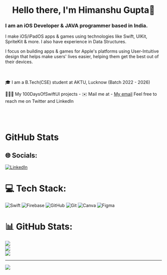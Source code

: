 <h1 align="center"> Hello there, I'm Himanshu Gupta👋 </h1>

<h3> I am an iOS Developer & JAVA programmer based in India. </h3>
<p> I make iOS/iPadOS apps & games using technologies like Swift, UIKit, SpriteKit & more. I also have experience in Data Structures.</p>
<p>I focus on building apps & games for Apple's platforms using User-Intuitive design that helps make users' lives easier, helping them get the best out of their devices. 
</p>

<br><br>🎓 I am a B.Tech(CSE) student at AKTU, Lucknow (Batch 2022 - 2026)<br>

🧑🏻‍💻 My 100DaysOfSwiftUI projects - 
✉️ Mail me at - [My email](mailto:hg1480144@gmail.com) 
Feel free to reach me on Twitter and LinkedIn
</br>
</br>
</br>
</br>
<h1> GitHub Stats </h1>

## 🌐 Socials:
[![LinkedIn](https://img.shields.io/badge/LinkedIn-%230077B5.svg?logo=linkedin&logoColor=white)](https://linkedin.com/in/www.linkedin.com/in/himanshu-gupta-166675202) 

# 💻 Tech Stack:
![Swift](https://img.shields.io/badge/swift-F54A2A?style=for-the-badge&logo=swift&logoColor=white) ![Firebase](https://img.shields.io/badge/firebase-%23039BE5.svg?style=for-the-badge&logo=firebase) ![GitHub](https://img.shields.io/badge/github-%23121011.svg?style=for-the-badge&logo=github&logoColor=white) ![Git](https://img.shields.io/badge/git-%23F05033.svg?style=for-the-badge&logo=git&logoColor=white) ![Canva](https://img.shields.io/badge/Canva-%2300C4CC.svg?style=for-the-badge&logo=Canva&logoColor=white) ![Figma](https://img.shields.io/badge/figma-%23F24E1E.svg?style=for-the-badge&logo=figma&logoColor=white)
# 📊 GitHub Stats:
![](https://github-readme-stats.vercel.app/api?username=himanshugupta91&theme=onedark&hide_border=false&include_all_commits=false&count_private=false)<br/>
![](https://github-readme-streak-stats.herokuapp.com/?user=himanshugupta91&theme=onedark&hide_border=false)<br/>
![](https://github-readme-stats.vercel.app/api/top-langs/?username=himanshugupta91&theme=onedark&hide_border=false&include_all_commits=false&count_private=false&layout=compact)

---
[![](https://visitcount.itsvg.in/api?id=himanshugupta91&icon=0&color=0)](https://visitcount.itsvg.in)

